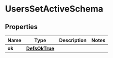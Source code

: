 
# UsersSetActiveSchema

## Properties
Name | Type | Description | Notes
------------ | ------------- | ------------- | -------------
**ok** | [**DefsOkTrue**](DefsOkTrue.md) |  | 



